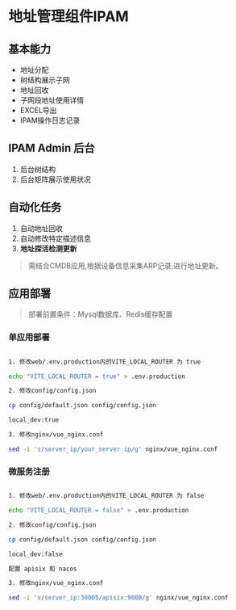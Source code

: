 # 地址管理组件IPAM

## 基本能力

- 地址分配
- 树结构展示子网
- 地址回收
- 子网段地址使用详情
- EXCEL导出
- IPAM操作日志记录


## IPAM Admin 后台

 1. 后台树结构
 2. 后台矩阵展示使用状况


## 自动化任务

 1. 自动地址回收
 2. 自动修改特定描述信息
 3. **地址探活检测更新**
 > 需结合CMDB应用,根据设备信息采集ARP记录,进行地址更新。


## 应用部署

> 部署前置条件：Mysql数据库、Redis缓存配置
### 单应用部署
``` bash

1. 修改web/.env.production内的VITE_LOCAL_ROUTER 为 true

echo "VITE_LOCAL_ROUTER = true" > .env.production

2. 修改config/config.json

cp config/default.json config/config.json

local_dev:true

3. 修改nginx/vue_nginx.conf

sed -i 's/server_ip/your_server_ip/g' nginx/vue_nginx.conf


```

### 微服务注册

``` bash

1. 修改web/.env.production内的VITE_LOCAL_ROUTER 为 false

echo "VITE_LOCAL_ROUTER = false" > .env.production

2. 修改config/config.json

cp config/default.json config/config.json

local_dev:false

配置 apisix 和 nacos

3. 修改nginx/vue_nginx.conf

sed -i 's/server_ip:38005/apisix:9080/g' nginx/vue_nginx.conf


```


